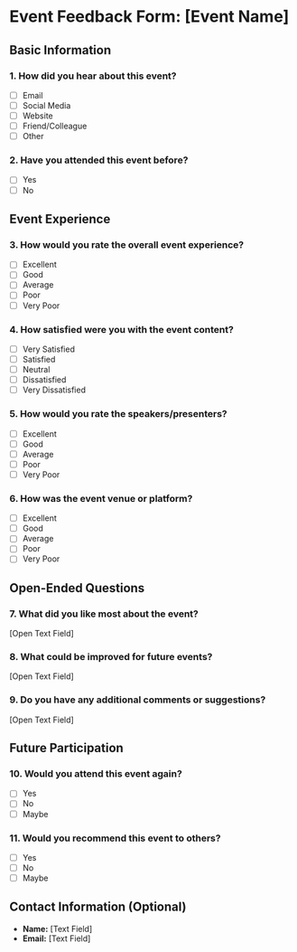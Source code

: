 # Event Feedback Form: [Event Name]

## Basic Information
### 1. How did you hear about this event?
- [ ] Email
- [ ] Social Media
- [ ] Website
- [ ] Friend/Colleague
- [ ] Other

### 2. Have you attended this event before?
- [ ] Yes
- [ ] No

## Event Experience
### 3. How would you rate the overall event experience?
- [ ] Excellent
- [ ] Good
- [ ] Average
- [ ] Poor
- [ ] Very Poor

### 4. How satisfied were you with the event content?
- [ ] Very Satisfied
- [ ] Satisfied
- [ ] Neutral
- [ ] Dissatisfied
- [ ] Very Dissatisfied

### 5. How would you rate the speakers/presenters?
- [ ] Excellent
- [ ] Good
- [ ] Average
- [ ] Poor
- [ ] Very Poor

### 6. How was the event venue or platform?
- [ ] Excellent
- [ ] Good
- [ ] Average
- [ ] Poor
- [ ] Very Poor

## Open-Ended Questions
### 7. What did you like most about the event?
[Open Text Field]

### 8. What could be improved for future events?
[Open Text Field]

### 9. Do you have any additional comments or suggestions?
[Open Text Field]

## Future Participation
### 10. Would you attend this event again?
- [ ] Yes
- [ ] No
- [ ] Maybe

### 11. Would you recommend this event to others?
- [ ] Yes
- [ ] No
- [ ] Maybe

## Contact Information (Optional)
- **Name:** [Text Field]
- **Email:** [Text Field]
